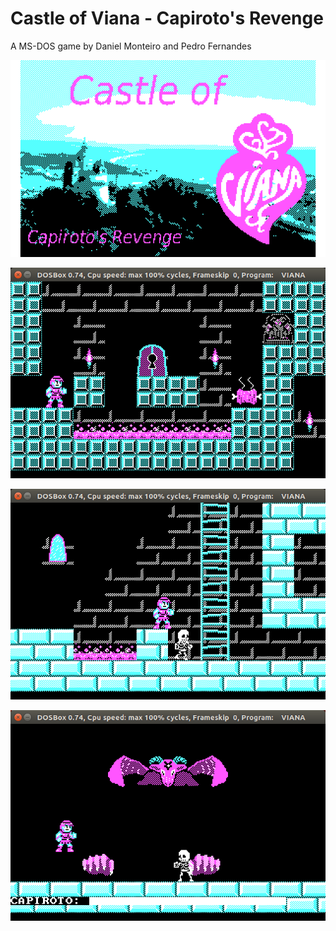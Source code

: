 # Castle of Viana - Capiroto's Revenge

A MS-DOS game by Daniel Monteiro and Pedro Fernandes

![ ](/screenshot1.png?raw=true)

![ ](/screenshot2.png?raw=true)

![ ](/screenshot3.png?raw=true)

![ ](/screenshot4.png?raw=true)

